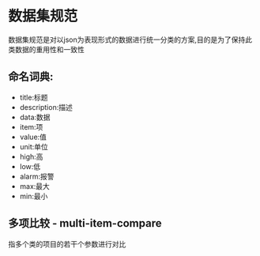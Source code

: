 数据集规范
==================================
数据集规范是对以json为表现形式的数据进行统一分类的方案,目的是为了保持此类数据的重用性和一致性


命名词典:
----------------------------------
* title:标题
* description:描述
* data:数据
* item:项
* value:值
* unit:单位
* high:高
* low:低
* alarm:报警
* max:最大
* min:最小
 

多项比较 - multi-item-compare
-----------------------------------
指多个类的项目的若干个参数进行对比

